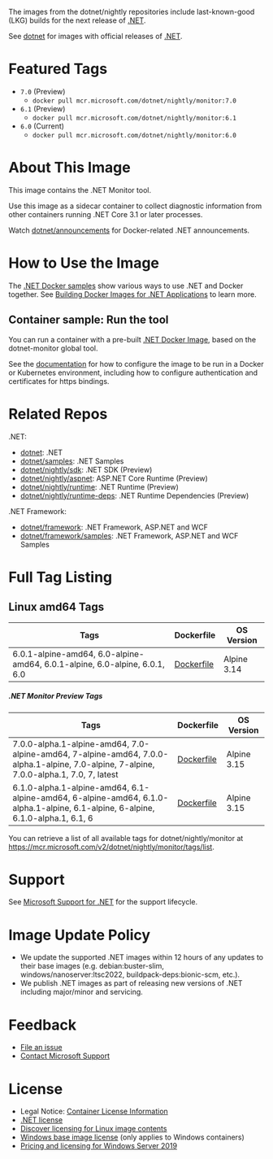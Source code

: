 The images from the dotnet/nightly repositories include last-known-good (LKG) builds for the next release of [.NET](https://github.com/dotnet/core).

See [dotnet](https://hub.docker.com/_/microsoft-dotnet/) for images with official releases of [.NET](https://github.com/dotnet/core).

# Featured Tags

* `7.0` (Preview)
  * `docker pull mcr.microsoft.com/dotnet/nightly/monitor:7.0`
* `6.1` (Preview)
  * `docker pull mcr.microsoft.com/dotnet/nightly/monitor:6.1`
* `6.0` (Current)
  * `docker pull mcr.microsoft.com/dotnet/nightly/monitor:6.0`

# About This Image

This image contains the .NET Monitor tool.

Use this image as a sidecar container to collect diagnostic information from other containers running .NET Core 3.1 or later processes.

Watch [dotnet/announcements](https://github.com/dotnet/announcements/labels/Docker) for Docker-related .NET announcements.

# How to Use the Image

The [.NET Docker samples](https://github.com/dotnet/dotnet-docker/blob/main/samples/README.md) show various ways to use .NET and Docker together. See [Building Docker Images for .NET Applications](https://docs.microsoft.com/dotnet/core/docker/building-net-docker-images) to learn more.

## Container sample: Run the tool

You can run a container with a pre-built [.NET Docker Image](https://hub.docker.com/_/microsoft-dotnet-monitor/), based on the dotnet-monitor global tool.

See the [documentation](https://go.microsoft.com/fwlink/?linkid=2158052) for how to configure the image to be run in a Docker or Kubernetes environment, including how to configure authentication and certificates for https bindings.

# Related Repos

.NET:

* [dotnet](https://hub.docker.com/_/microsoft-dotnet/): .NET
* [dotnet/samples](https://hub.docker.com/_/microsoft-dotnet-samples/): .NET Samples
* [dotnet/nightly/sdk](https://hub.docker.com/_/microsoft-dotnet-nightly-sdk/): .NET SDK (Preview)
* [dotnet/nightly/aspnet](https://hub.docker.com/_/microsoft-dotnet-nightly-aspnet/): ASP.NET Core Runtime (Preview)
* [dotnet/nightly/runtime](https://hub.docker.com/_/microsoft-dotnet-nightly-runtime/): .NET Runtime (Preview)
* [dotnet/nightly/runtime-deps](https://hub.docker.com/_/microsoft-dotnet-nightly-runtime-deps/): .NET Runtime Dependencies (Preview)

.NET Framework:

* [dotnet/framework](https://hub.docker.com/_/microsoft-dotnet-framework/): .NET Framework, ASP.NET and WCF
* [dotnet/framework/samples](https://hub.docker.com/_/microsoft-dotnet-framework-samples/): .NET Framework, ASP.NET and WCF Samples

# Full Tag Listing

## Linux amd64 Tags
Tags | Dockerfile | OS Version
-----------| -------------| -------------
6.0.1-alpine-amd64, 6.0-alpine-amd64, 6.0.1-alpine, 6.0-alpine, 6.0.1, 6.0 | [Dockerfile](https://github.com/dotnet/dotnet-docker/blob/nightly/src/monitor/6.0/alpine/amd64/Dockerfile) | Alpine 3.14

##### .NET Monitor Preview Tags
Tags | Dockerfile | OS Version
-----------| -------------| -------------
7.0.0-alpha.1-alpine-amd64, 7.0-alpine-amd64, 7-alpine-amd64, 7.0.0-alpha.1-alpine, 7.0-alpine, 7-alpine, 7.0.0-alpha.1, 7.0, 7, latest | [Dockerfile](https://github.com/dotnet/dotnet-docker/blob/nightly/src/monitor/7.0/alpine/amd64/Dockerfile) | Alpine 3.15
6.1.0-alpha.1-alpine-amd64, 6.1-alpine-amd64, 6-alpine-amd64, 6.1.0-alpha.1-alpine, 6.1-alpine, 6-alpine, 6.1.0-alpha.1, 6.1, 6 | [Dockerfile](https://github.com/dotnet/dotnet-docker/blob/nightly/src/monitor/6.1/alpine/amd64/Dockerfile) | Alpine 3.15

You can retrieve a list of all available tags for dotnet/nightly/monitor at https://mcr.microsoft.com/v2/dotnet/nightly/monitor/tags/list.
<!--End of generated tags-->

# Support

See [Microsoft Support for .NET](https://github.com/dotnet/core/blob/master/microsoft-support.md) for the support lifecycle.

# Image Update Policy

* We update the supported .NET images within 12 hours of any updates to their base images (e.g. debian:buster-slim, windows/nanoserver:ltsc2022, buildpack-deps:bionic-scm, etc.).
* We publish .NET images as part of releasing new versions of .NET including major/minor and servicing.

# Feedback

* [File an issue](https://github.com/dotnet/dotnet-docker/issues/new/choose)
* [Contact Microsoft Support](https://support.microsoft.com/contactus/)

# License

* Legal Notice: [Container License Information](https://aka.ms/mcr/osslegalnotice)
* [.NET license](https://github.com/dotnet/dotnet-docker/blob/main/LICENSE)
* [Discover licensing for Linux image contents](https://github.com/dotnet/dotnet-docker/blob/main/documentation/image-artifact-details.md)
* [Windows base image license](https://docs.microsoft.com/virtualization/windowscontainers/images-eula) (only applies to Windows containers)
* [Pricing and licensing for Windows Server 2019](https://www.microsoft.com/cloud-platform/windows-server-pricing)
